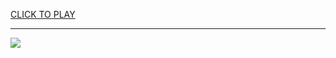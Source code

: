 
<a href="https://premium76.site?title=fashion_games_unblocked&ref=13M">CLICK TO PLAY</a></h3>
<hr>

<a href="https://premium76.site?title=fashion_games_unblocked&ref=13M"><img src="https://clearcache.store/games.png"></a>



